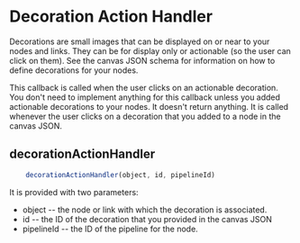 # Decoration Action Handler

Decorations are small images that can be displayed on or near to your nodes and links. They can be for display only or actionable (so the user can click on them). See the canvas JSON schema for information on how to define decorations for your nodes.

This callback is called when the user clicks on an actionable decoration. You don't need to implement anything for this callback unless you added actionable decorations to your nodes. It doesn't return anything. It is called whenever the user clicks on a decoration that you added to a node in the canvas JSON.

## decorationActionHandler
```js
    decorationActionHandler(object, id, pipelineId)
```

It is provided with two parameters:

* object -- the node or link with which the decoration is associated.
* id -- the ID of the decoration that you provided in the canvas JSON
* pipelineId -- the ID of the pipeline for the node.


